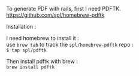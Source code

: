To generate PDF with rails, first I need PDFTK. <br>
https://github.com/spl/homebrew-pdftk <br>

Installation : <br>

I need homebrew to install it : <br>
use `brew tab` to track the `spl/homebrew-pdftk` repo : <br>
`$ tap spl/pdftk` <br>

Then install pdftk with brew : <br>
`brew install pdftk`
